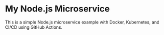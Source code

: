 # My Node.js Microservice

This is a simple Node.js microservice example with Docker, Kubernetes, and CI/CD using GitHub Actions.